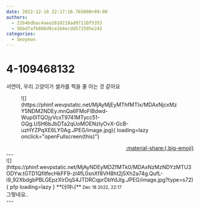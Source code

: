 ```yaml
---
date: 2022-12-18 22:17:16.765000+09:00
authors:
  - 22b4bdbac4aea1610218ad07110f5353
  - 56bdfafb606d9ce1b4ecdd572595e242
categories:
  - Seoyeon
---
```


# 4-109468132

<div class="post-container" markdown="1">
<div class="content-container md-sidebar__scrollwrap" markdown="1">

서연아, 우리 고양이가 셀카를 찍을 줄 아는 것 같아요
<figure markdown="1">
![](https://phinf.wevpstatic.net/MjAyMjEyMThfMTIx/MDAxNjcxMzY5NDM2NDEy.mnQa6FMoFlBdwd-Wup0lTQOjyVcxT9741MTycc51-GQg.USH6bJbDTa2qUoMOENzIyOvX-GcB-uzHYZPqXE6LY0Ag.JPEG/image.jpg){ loading=lazy onclick="openFullscreen(this)"}
</figure>


</div>
</div>

<div style="text-align: right;" markdown="1">
<a href="https://weverse.io/fromis9/fanpost/4-109468132" style="text-align: right;">:material-share:{.big-emoji}</a>
</div>
---

<div class="comments-container md-sidebar__scrollwrap" markdown="1">
<div class="comment" markdown="1">
<div class='id-container' markdown="1">
![](https://phinf.wevpstatic.net/MjAyNDEyMDZfMTk0/MDAxNzMzNDYzMTU3ODYw.tGTD1QfitfecHkFF9-zI4fL0xnXf8VH8ht2j5Xh2a74g.QufL-i9_92XbdgbPBLGEpzXIrDqS4JTDRCqprDbYdJIg.JPEG/image.jpg?type=s72){ pfp loading=lazy }
**<span class="artist">더여니</span>** <small>Dec 18 2022, 22:17</small><br>
</div>
<div class='comment-body' markdown="1">
그렇네요..
</div>
</div>
</div>
---
